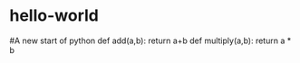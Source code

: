 # hello-world
#A new start of python
def add(a,b):
    return a+b
def multiply(a,b):
    return a * b
